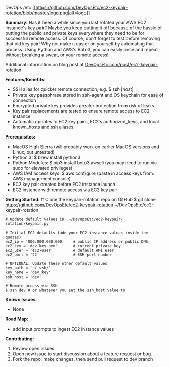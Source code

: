 DevOps /etc [[https://github.com/DevOpsEtc/ec2-keypair-rotation/blob/master/logo.png|alt=logo]]

**Summary:**
Has it been a while since you last rotated your AWS EC2 instance's key pair? Maybe you keep putting it off because of the hassle of putting the public and private keys everywhere they need to be for successful remote access. Of course, don't forget to test before removing that old key pair! Why not make it easier on yourself by automating that process. Using Python and AWS's Boto3, you can easily rinse and repeat without breaking a sweat, or your remote access!

Additional information on blog post at [DevOpsEtc.com/post/ec2-keypair-rotation](https://www.DevOpsEtc.com/post/ec2-keypair-rotation)

**Features/Benefits:**
  * SSH alias for quicker remote connection, e.g. $ ssh [host]
  * Private key passphrase stored in ssh-agent and OS keychain for ease of connection
  * Encrypted private key provides greater protection from risk of leaks
  * Key pair replacements are tested to ensure remote access to EC2 instance
  * Automatic updates to EC2 key pairs, EC2's authorized_keys, and local known_hosts and ssh aliases

**Prerequisites:**
  * MacOS High Sierra (will probably work on earlier MacOS versions and Linux, but untested)
  * Python 3: $ brew install python3
  * Python Modules: $ pip3 install boto3 awscli (you may need to run via sudo for elevated privileges)
  * AWS IAM access keys: $ aws configure (paste in access keys from: AWS management console)
  * EC2 key pair created before EC2 instance launch
  * EC2 instance with remote access via EC2 key pair

**Getting Started:**
    # Clone the keypair-rotation repo on GitHub
    $ git clone https://github.com/DevOpsEtc/ec2-keypair-rotation ~/DevOpsEtc/ec2-keypair-rotation

    # Update default values in  ~/DevOpsEtc/ec2-keypair-rotation/keypair.py

    # Initial EC2 defaults (add your EC2 instance values inside the quotes)
    ec2_ip = '000.000.000.000'    # public IP address or public DNS
    ec2_key = 'dev_key.pem'       # current private key
    ec2_user = 'ec2-user'         # default AMI user
    ec2_port = '22'               # SSH port number

    # OPTIONAL: Update these other default values
    key_path = '~/.ssh/'
    key_name = 'dev_key'
    ssh_host = 'dev'            

    # Remote access via SSH
    $ ssh dev # or whatever you set the ssh_host value to

**Known Issues:**
- None

**Road Map:**
- add input prompts to ingest EC2 instance values

**Contributing:**
1. Review open issues
2. Open new issue to start discussion about a feature request or bug
3. Fork the repo, make changes, then send pull request to dev branch
